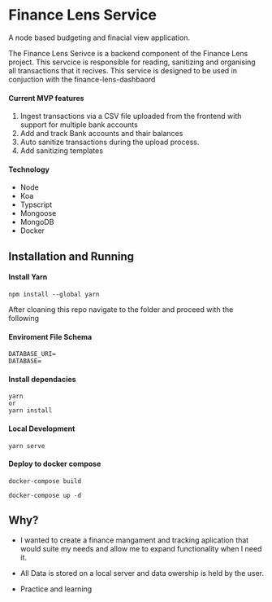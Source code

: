 # Finance Lens Service

A node based budgeting and finacial view application.

The Finance Lens Serivce is a backend component of the Finance Lens project. This servcice is responsible for reading, sanitizing and organising all transactions that it recives. This service is designed to be used in conjuction with the finance-lens-dashbaord

#### Current MVP features

1. Ingest transactions via a CSV file uploaded from the frontend with support for multiple bank accounts
2. Add and track Bank accounts and thair balances
3. Auto sanitize transactions during the upload process.
4. Add sanitizing templates

#### Technology

- Node
- Koa
- Typscript
- Mongoose
- MongoDB
- Docker

## Installation and Running

#### Install Yarn

```
npm install --global yarn
```

After cloaning this repo navigate to the folder and proceed with the following

#### Enviroment File Schema

```
DATABASE_URI=
DATABASE=
```

#### Install dependacies

```
yarn
or
yarn install
```

#### Local Development

```
yarn serve
```

#### Deploy to docker compose

```
docker-compose build

docker-compose up -d
```

## Why?

- I wanted to create a finance mangament and tracking aplication that would suite my needs and allow me to expand functionality when I need it.

- All Data is stored on a local server and data owership is held by the user.

- Practice and learning
